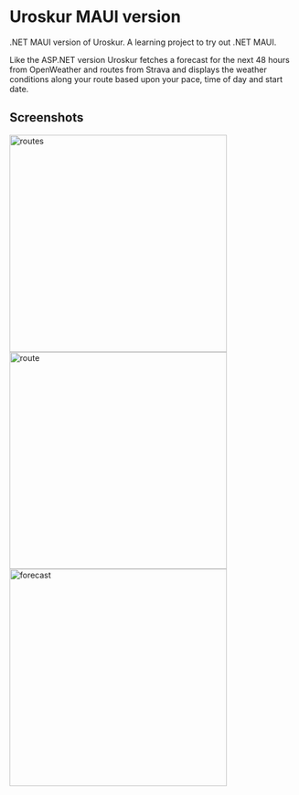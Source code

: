 # Uroskur MAUI version
.NET MAUI version of Uroskur. A learning project to try out .NET MAUI.

Like the ASP.NET version Uroskur fetches a forecast for the next 48 hours from OpenWeather and routes from Strava and displays the weather conditions along your route based upon your pace, time of day and start date.

## Screenshots
<img src="https://i.ibb.co/bKMYfFH/routes.png" width="380" alt="routes" border="0">
<img src="https://i.ibb.co/XJf4swk/route.png" width="380" alt="route" border="0">
<img src="https://i.ibb.co/kDgQdBy/forecast.png" width="380" alt="forecast" border="0">
